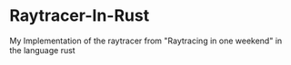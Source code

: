 # Raytracer-In-Rust
My Implementation of the raytracer from "Raytracing in one weekend" in the language rust

